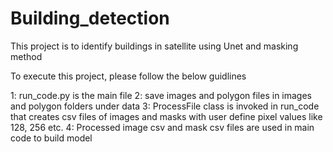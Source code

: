 # Building_detection
This project is to identify buildings in satellite using Unet and masking method

To execute this project, please follow the below guidlines

1: run_code.py is the main file
2: save images and polygon files in images and polygon folders under data
3: ProcessFile class is invoked in run_code that creates csv files of images and masks with user define pixel values like 128, 256 etc.
4: Processed image csv and mask csv files are used in main code to build model 
